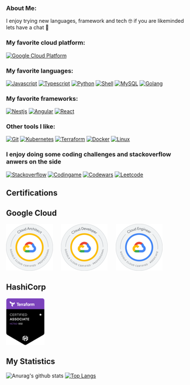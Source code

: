 ### About Me:
I enjoy trying new languages, framework and tech 🤓 if you are  likeminded lets have a chat 💬


### My favorite cloud platform: 
[![Google Cloud Platform](https://img.shields.io/badge/Google_Cloud-4285F4?style=for-the-badge&logo=google-cloud&logoColor=white)](https://cloud.google.com/)


### My favorite languages:
[![Javascript](https://img.shields.io/badge/JavaScript-323330?style=for-the-badge&logo=javascript&logoColor=F7DF1E)](https://www.javascript.com/)
[![Typescript](https://img.shields.io/badge/TypeScript-007ACC?style=for-the-badge&logo=typescript&logoColor=white)](https://www.typescriptlang.org/)
[![Python](https://img.shields.io/badge/Python-FFD43B?style=for-the-badge&logo=python&logoColor=blue)](https://www.python.org/)
[![Shell](https://img.shields.io/badge/Shell_Script-121011?style=for-the-badge&logo=gnu-bash&logoColor=white)](https://www.shellscript.sh/)
[![MySQL](https://img.shields.io/badge/MySQL-005C84?style=for-the-badge&logo=mysql&logoColor=white)](https://www.mysql.com/)
[![Golang](https://img.shields.io/badge/Go-00ADD8?style=for-the-badge&logo=go&logoColor=white)](https://go.dev/)


### My favorite frameworks:
[![Nestjs](https://img.shields.io/badge/nestjs-E0234E?style=for-the-badge&logo=nestjs&logoColor=white)](https://nestjs.com/)
[![Angular](https://img.shields.io/badge/Angular-DD0031?style=for-the-badge&logo=angular&logoColor=white)](https://angular.io/)
[![React](https://img.shields.io/badge/React-20232A?style=for-the-badge&logo=react&logoColor=61DAFB)](https://reactjs.org/)


### Other tools I like:
[![Git](https://img.shields.io/badge/GIT-E44C30?style=for-the-badge&logo=git&logoColor=white)](https://git-scm.com/)
[![Kubernetes](https://img.shields.io/badge/kubernetes-326ce5.svg?&style=for-the-badge&logo=kubernetes&logoColor=white)](https://kubernetes.io/)
[![Terraform](https://img.shields.io/badge/Terraform-7B42BC?style=for-the-badge&logo=terraform&logoColor=white)](https://www.terraform.io/)
[![Docker](https://img.shields.io/badge/Docker-2CA5E0?style=for-the-badge&logo=docker&logoColor=white)](https://www.docker.com/)
[![Linux](https://img.shields.io/badge/Linux-FCC624?style=for-the-badge&logo=linux&logoColor=black)](https://www.linux.org/)


### I enjoy doing some coding challenges and stackoverflow anwers on the side
[![Stackoverflow](https://img.shields.io/badge/Stack_Overflow-FE7A16?style=for-the-badge&logo=stack-overflow&logoColor=white)](https://stackoverflow.com/users/11941549/vincent-menzel)
[![Codingame](https://img.shields.io/badge/CodinGame-F2BB13?style=for-the-badge&logo=codingame&logoColor=white)](https://codingame.com/profile/494eefed5a0393eaae332fa0b4643e849231024)
[![Codewars](https://img.shields.io/badge/Codewars-B1361E?style=for-the-badge&logo=Codewars&logoColor=white)](https://codewars.com/users/VincentMenzel)
[![Leetcode](https://img.shields.io/badge/-LeetCode-FFA116?style=for-the-badge&logo=LeetCode&logoColor=black)](https://leetcode.com/VincentMenzel/)


## Certifications

## Google Cloud
[![Google Cloud Certified Professional Cloud Architect](./images/gcp/pro_cloud_architect.png)](https://www.credential.net/b46d0a29-e1b0-4fd3-b3df-f3ea89446eb5) &emsp;
[![Google Cloud Certified Professional Cloud Developer](./images/gcp/pro_cloud_developer.png)](https://www.credential.net/7963f3f6-414a-49c1-be86-059cfd095d2e) &emsp;
[![Google Cloud Certified Associate Cloud Engineer](./images/gcp/asc_cloud_engineer.png)](https://www.credential.net/7ae15f5d-8321-490c-b996-ce527776db87) &emsp;

## HashiCorp
[![HashiCorp Certified: Terraform Associate (002)](./images/hashicorp/asc_terraform.png)](https://www.credly.com/earner/earned/badge/2363253a-5cbb-4737-a3e3-92b29391e409) &emsp;

## My Statistics
![Anurag's github stats](https://github-readme-stats.vercel.app/api?username=vincentmenzel&theme=blueberry&show_icons=true)
[![Top Langs](https://github-readme-stats.vercel.app/api/top-langs/?username=anuraghazra&layout=compact)](https://github.com/anuraghazra/github-readme-stats)

<!--
Here are some ideas to get you started:

- 🔭 I’m currently working on ...
- 🌱 I’m currently learning ...
- 👯 I’m looking to collaborate on ...
- 🤔 I’m looking for help with ...
- 💬 Ask me about ...
- 📫 How to reach me: ...
- 😄 Pronouns: ...
- ⚡ Fun fact: ...

https://gist.github.com/rxaviers/7360908
https://github.com/alexandresanlim/Badges4-README.md-Profile
https://github.com/murilothink/github-readme-stats
https://github.com/itecompro/markdown-emoji-cheatsheet
https://github.com/anuraghazra/github-readme-stats
-->
